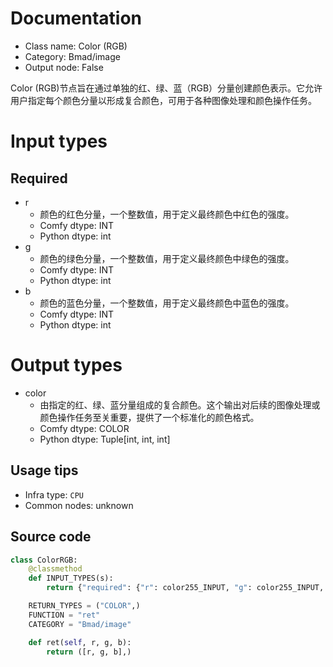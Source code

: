 
# Documentation
- Class name: Color (RGB)
- Category: Bmad/image
- Output node: False

Color (RGB)节点旨在通过单独的红、绿、蓝（RGB）分量创建颜色表示。它允许用户指定每个颜色分量以形成复合颜色，可用于各种图像处理和颜色操作任务。

# Input types
## Required
- r
    - 颜色的红色分量，一个整数值，用于定义最终颜色中红色的强度。
    - Comfy dtype: INT
    - Python dtype: int
- g
    - 颜色的绿色分量，一个整数值，用于定义最终颜色中绿色的强度。
    - Comfy dtype: INT
    - Python dtype: int
- b
    - 颜色的蓝色分量，一个整数值，用于定义最终颜色中蓝色的强度。
    - Comfy dtype: INT
    - Python dtype: int

# Output types
- color
    - 由指定的红、绿、蓝分量组成的复合颜色。这个输出对后续的图像处理或颜色操作任务至关重要，提供了一个标准化的颜色格式。
    - Comfy dtype: COLOR
    - Python dtype: Tuple[int, int, int]


## Usage tips
- Infra type: `CPU`
- Common nodes: unknown


## Source code
```python
class ColorRGB:
    @classmethod
    def INPUT_TYPES(s):
        return {"required": {"r": color255_INPUT, "g": color255_INPUT, "b": color255_INPUT}}

    RETURN_TYPES = ("COLOR",)
    FUNCTION = "ret"
    CATEGORY = "Bmad/image"

    def ret(self, r, g, b):
        return ([r, g, b],)

```

